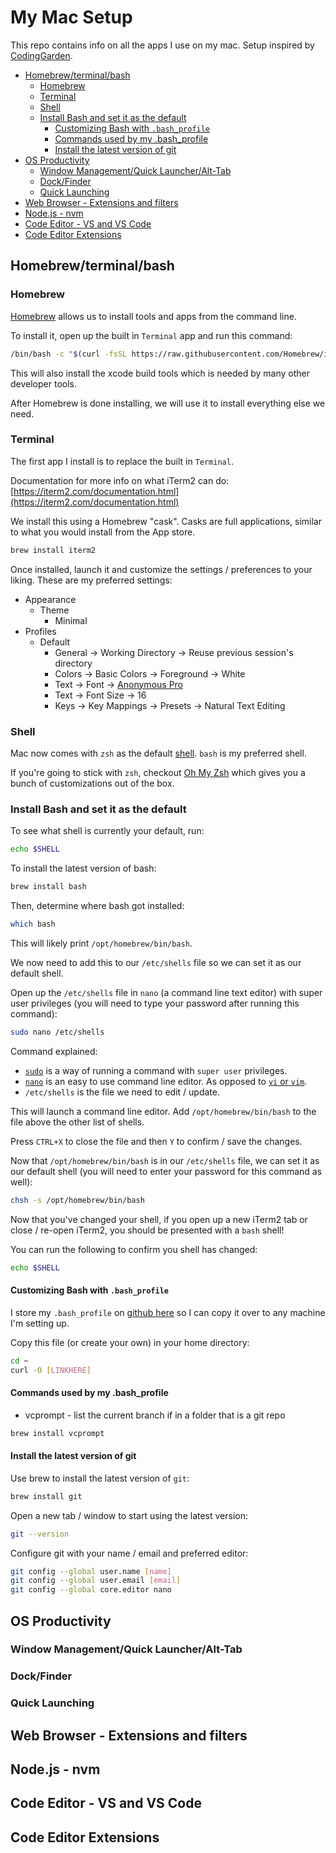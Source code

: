 # My Mac Setup

This repo contains info on all the apps I use on my mac. Setup inspired by [CodingGarden](https://coding.garden/).

<!-- START doctoc generated TOC please keep comment here to allow auto update -->
<!-- DON'T EDIT THIS SECTION, INSTEAD RE-RUN doctoc TO UPDATE -->

- [Homebrew/terminal/bash](#homebrewterminalbash)
  - [Homebrew](#homebrew)
  - [Terminal](#terminal)
  - [Shell](#shell)
  - [Install Bash and set it as the default](#install-bash-and-set-it-as-the-default)
    - [Customizing Bash with `.bash_profile`](#customizing-bash-with-bash_profile)
    - [Commands used by my .bash_profile](#commands-used-by-my-bash_profile)
    - [Install the latest version of git](#install-the-latest-version-of-git)
- [OS Productivity](#os-productivity)
  - [Window Management/Quick Launcher/Alt-Tab](#window-managementquick-launcheralt-tab)
  - [Dock/Finder](#dockfinder)
  - [Quick Launching](#quick-launching)
- [Web Browser - Extensions and filters](#web-browser---extensions-and-filters)
- [Node.js - nvm](#nodejs---nvm)
- [Code Editor - VS and VS Code](#code-editor---vs-and-vs-code)
- [Code Editor Extensions](#code-editor-extensions)

<!-- END doctoc generated TOC please keep comment here to allow auto update -->

## Homebrew/terminal/bash

### Homebrew

[Homebrew](https://brew.sh/) allows us to install tools and apps from the command line.

To install it, open up the built in `Terminal` app and run this command:

```sh
/bin/bash -c "$(curl -fsSL https://raw.githubusercontent.com/Homebrew/install/HEAD/install.sh)"
```

This will also install the xcode build tools which is needed by many other developer tools.

After Homebrew is done installing, we will use it to install everything else we need.

### Terminal

The first app I install is to replace the built in `Terminal`.

Documentation for more info on what iTerm2 can do: [https://iterm2.com/documentation.html](https://iterm2.com/documentation.html)

We install this using a Homebrew "cask". Casks are full applications, similar to what you would install from the App store.

```sh
brew install iterm2
```

Once installed, launch it and customize the settings / preferences to your liking. These are my preferred settings:

- Appearance
  - Theme
    - Minimal
- Profiles
  - Default
    - General -> Working Directory -> Reuse previous session's directory
    - Colors -> Basic Colors -> Foreground -> White
    - Text -> Font -> [Anonymous Pro](https://www.marksimonson.com/fonts/view/anonymous-pro)
    - Text -> Font Size -> 16
    - Keys -> Key Mappings -> Presets -> Natural Text Editing

### Shell

Mac now comes with `zsh` as the default [shell](https://en.wikipedia.org/wiki/Comparison_of_command_shells). `bash` is my preferred shell.

If you're going to stick with `zsh`, checkout [Oh My Zsh](https://ohmyz.sh/) which gives you a bunch of customizations out of the box.

### Install Bash and set it as the default

To see what shell is currently your default, run:

```sh
echo $SHELL
```

To install the latest version of bash:

```sh
brew install bash
```

Then, determine where bash got installed:

```sh
which bash
```

This will likely print `/opt/homebrew/bin/bash`.

We now need to add this to our `/etc/shells` file so we can set it as our default shell.

Open up the `/etc/shells` file in `nano` (a command line text editor) with super user privileges (you will need to type your password after running this command):

```sh
sudo nano /etc/shells
```

Command explained:

- [`sudo`](https://en.wikipedia.org/wiki/Sudo) is a way of running a command with `super user` privileges.
- [`nano`](https://en.wikipedia.org/wiki/GNU_nano) is an easy to use command line editor. As opposed to [`vi` or `vim`](https://en.wikipedia.org/wiki/Vim_(text_editor)).
- `/etc/shells` is the file we need to edit / update.

This will launch a command line editor. Add `/opt/homebrew/bin/bash` to the file above the other list of shells.

Press `CTRL+X` to close the file and then `Y` to confirm / save the changes.

Now that `/opt/homebrew/bin/bash` is in our `/etc/shells` file, we can set it as our default shell (you will need to enter your password for this command as well):

```sh
chsh -s /opt/homebrew/bin/bash
```

Now that you've changed your shell, if you open up a new iTerm2 tab or close / re-open iTerm2, you should be presented with a `bash` shell!

You can run the following to confirm you shell has changed:

```sh
echo $SHELL
```

#### Customizing Bash with `.bash_profile`

I store my `.bash_profile` on [github here](???) so I can copy it over to any machine I'm setting up.

Copy this file (or create your own) in your home directory:

```sh
cd ~
curl -O [LINKHERE]
```

#### Commands used by my .bash_profile

- vcprompt - list the current branch if in a folder that is a git repo

```sh
brew install vcprompt
```

#### Install the latest version of git

Use brew to install the latest version of `git`:

```sh
brew install git
```

Open a new tab / window to start using the latest version:

```sh
git --version
```

Configure git with your name / email and preferred editor:

```sh
git config --global user.name [name]
git config --global user.email [email]
git config --global core.editor nano
```

## OS Productivity

### Window Management/Quick Launcher/Alt-Tab

### Dock/Finder

### Quick Launching

## Web Browser - Extensions and filters

## Node.js - nvm

## Code Editor - VS and VS Code

## Code Editor Extensions
